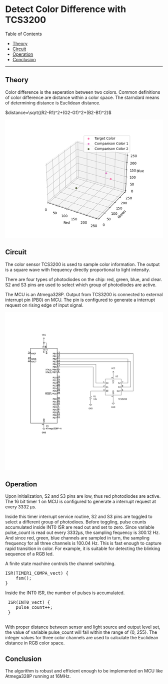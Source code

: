 # Detect Color Difference with TCS3200

Table of Contents
- [Theory](#theory)
- [Circuit](#circuit)
- [Operation](#operation)
- [Conclusion](#conclusion)

---

## Theory

Color difference is the seperation between two colors. Common definitions of color difference are distance within a color space. The starndard means of determining distance is Euclidean distance.

$distance=\sqrt{(R2-R1)^2+(G2-G1)^2+(B2-B1)^2}$

![Alt Text](./image/color_space.png)

## Circuit

The color sensor TCS3200 is used to sample color information. The output is a square wave with frequency directly proportional to light intensity.

There are four types of photodiodes on the chip: red, green, blue, and clear. S2 and S3 pins are used to select which group of photodiodes are active.

The MCU is an Atmega328P. Output from TCS3200 is connected to external interrupt pin (PB0) on MCU. The pin is configured to generate a interrupt request on rising edge of input signal.

![Alt Text](./image/tcs3200.svg)

## Operation

Upon initialization, S2 and S3 pins are low, thus red photodiodes are active. The 16 bit timer 1 on MCU is configured to generate a interrupt request at every 3332 &mu;s. 

Inside this timer interrupt service routine, S2 and S3 pins are toggled to select a different group of photodioes. Before toggling, pulse counts accumulated inside INT0 ISR are read out and set to zero. Since variable pulse_count is read out every 3332&mu;s, the sampling fequency is 300.12 Hz. And since red, green, blue channels are sampled in turn, the sampling frequency for all three channels is 100.04 Hz. This is fast enough to capture rapid transition in color. For example, it is suitable for detecting the blinking sequence of a RGB led.

A finite state machine controls the channel switching.

<pre>
ISR(TIMER1_COMPA_vect) {
    fsm();
}
</pre>

Inside the INT0 ISR, the number of pulses is accumulated.

 <pre>
 ISR(INT0_vect) {
    pulse_count++;
 }
 </pre>

With proper distance between sensor and light source and output level set, the value of variable pulse_count will fall within the range of {0, 255}. The integer values for three color channels are used to calculate the Euclidean distance in RGB color space.

## Conclusion

The algorithm is robust and efficient enough to be implemented on MCU like Atmega328P running at 16MHz.